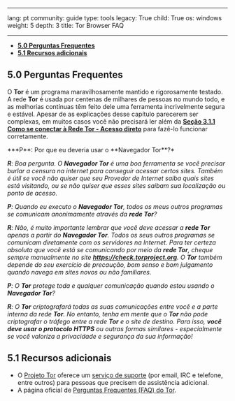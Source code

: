 

---

lang: pt
community: guide
type: tools
legacy: True
child: True
os: windows
weight: 5
depth: 3
title: Tor Browser FAQ

---

- [**5.0 Perguntas Frequentes**](#5.0)
- [**5.1 Recursos adicionais**](#5.1)

<a name="5.0"></a>
## 5.0 Perguntas Frequentes ##

O **Tor** é um programa maravilhosamente mantido e rigorosamente testado. A rede **Tor** é usada por centenas de milhares de pessoas no mundo todo, e as melhorias contínuas têm feito dele uma ferramenta incrivelmente segura e estável. Apesar de as explicações desse capítulo parecerem ser complexas, em muitos casos você não precisará ler além da [**Seção 3.1.1 Como se conectar à Rede Tor - Acesso direto**](/pt/tor_anonymitynetwork) para fazê-lo funcionar corretamente.

<div class="background" markdown="1"> 
***P**: Por que eu deveria usar o **Navegador Tor**?*

***R**: Boa pergunta. O **Navegador Tor** é uma boa ferramenta se você precisar burlar a censura na internet para conseguir acessar certos sites. Também é útil se você não quiser que seu Provedor de Internet saiba quais sites está visitando, ou se não quiser que esses sites saibam sua localização ou ponto de acesso.*

***P**: Quando eu executo o **Navegador Tor**, todos os meus outros programas se comunicam anonimamente através da **rede Tor**?*

***R**: Não, é muito importante lembrar que você deve acessar a **rede Tor** apenas a partir do **Navegador Tor**. Todos os seus outros programas se comunicam diretamente com os servidores na Internet. Para ter certeza absoluta que você está se comunicando por meio da **rede Tor**, cheque sempre manualmente no site **https://check.torproject.org**. O **Tor** também depende do seu exercício de precaução, bom senso e bom julgamento quando navega em sites novos ou não familiares.*

***P**: O **Tor** protege toda e qualquer comunicação quando estou usando o **Navegador Tor**?*

***R**: O **Tor** criptografará todas as suas comunicações entre você e *a parte interna* da rede **Tor**. No entanto, tenha em mente que o **Tor** não pode criptografar o tráfego entre a rede **Tor** e o site de destino. Para isso, **você deve usar o protocolo HTTPS** ou outras formas similares - especialmente se você valoriza a privacidade e segurança da sua informação!*

</div>

<a name="5.1"></a>
## 5.1 Recursos adicionais ##

- O [Projeto Tor](https://www.torproject.org) oferece um [serviço de suporte](https://www.torproject.org/about/contact.html.en) (por email, IRC e telefone, entre outros) para pessoas que precisem de assistência adicional. 
- A página oficial de [Perguntas Frequentes (FAQ) do Tor](https://www.torproject.org/docs/faq).


